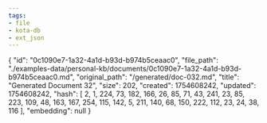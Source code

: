 ```yaml
---
tags:
- file
- kota-db
- ext_json
---
```

{
  "id": "0c1090e7-1a32-4a1d-b93d-b974b5ceaac0",
  "file_path": "./examples-data/personal-kb/documents/0c1090e7-1a32-4a1d-b93d-b974b5ceaac0.md",
  "original_path": "/generated/doc-032.md",
  "title": "Generated Document 32",
  "size": 202,
  "created": 1754608242,
  "updated": 1754608242,
  "hash": [
    2,
    1,
    224,
    73,
    182,
    166,
    26,
    85,
    71,
    43,
    241,
    23,
    85,
    223,
    109,
    48,
    163,
    167,
    254,
    115,
    142,
    5,
    211,
    140,
    68,
    150,
    222,
    112,
    23,
    24,
    38,
    116
  ],
  "embedding": null
}